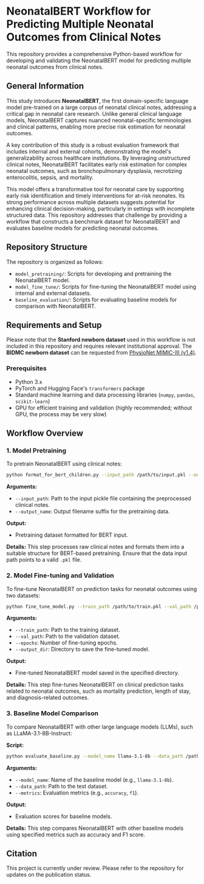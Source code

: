 # NeonatalBERT Workflow for Predicting Multiple Neonatal Outcomes from Clinical Notes

This repository provides a comprehensive Python-based workflow for developing and validating the NeonatalBERT model for predicting multiple neonatal outcomes from clinical notes.

## General Information

This study introduces **NeonatalBERT**, the first domain-specific language model pre-trained on a large corpus of neonatal clinical notes, addressing a critical gap in neonatal care research. Unlike general clinical language models, NeonatalBERT captures nuanced neonatal-specific terminologies and clinical patterns, enabling more precise risk estimation for neonatal outcomes.

A key contribution of this study is a robust evaluation framework that includes internal and external cohorts, demonstrating the model's generalizability across healthcare institutions. By leveraging unstructured clinical notes, NeonatalBERT facilitates early risk estimation for complex neonatal outcomes, such as bronchopulmonary dysplasia, necrotizing enterocolitis, sepsis, and mortality.

This model offers a transformative tool for neonatal care by supporting early risk identification and timely interventions for at-risk neonates. Its strong performance across multiple datasets suggests potential for enhancing clinical decision-making, particularly in settings with incomplete structured data. This repository addresses that challenge by providing a workflow that constructs a benchmark dataset for NeonatalBERT and evaluates baseline models for predicting neonatal outcomes.

## Repository Structure

The repository is organized as follows:

- `model_pretraining/`: Scripts for developing and pretraining the NeonatalBERT model.
- `model_fine_tune/`: Scripts for fine-tuning the NeonatalBERT model using internal and external datasets.
- `baseline_evaluation/`: Scripts for evaluating baseline models for comparison with NeonatalBERT.

## Requirements and Setup

Please note that the **Stanford newborn dataset** used in this workflow is not included in this repository and requires relevant institutional approval. The **BIDMC newborn dataset** can be requested from [PhysioNet MIMIC-III (v1.4)](https://physionet.org/content/mimiciii/1.4/).

### Prerequisites

- Python 3.x
- PyTorch and Hugging Face's `transformers` package
- Standard machine learning and data processing libraries (`numpy`, `pandas`, `scikit-learn`)
- GPU for efficient training and validation (highly recommended; without GPU, the process may be very slow)

## Workflow Overview

### 1. Model Pretraining
To pretrain NeonatalBERT using clinical notes:

```bash
python format_for_bert_children.py --input_path /path/to/input.pkl --output_name data_neo1100k_hp
```

**Arguments:**
- `--input_path`: Path to the input pickle file containing the preprocessed clinical notes.
- `--output_name`: Output filename suffix for the pretraining data.

**Output:**
- Pretraining dataset formatted for BERT input.

**Details:**
This step processes raw clinical notes and formats them into a suitable structure for BERT-based pretraining. Ensure that the data input path points to a valid `.pkl` file.

### 2. Model Fine-tuning and Validation
To fine-tune NeonatalBERT on prediction tasks for neonatal outcomes using two datasets:

```bash
python fine_tune_model.py --train_path /path/to/train.pkl --val_path /path/to/val.pkl --epochs 3 --output_dir /path/to/save
```

**Arguments:**
- `--train_path`: Path to the training dataset.
- `--val_path`: Path to the validation dataset.
- `--epochs`: Number of fine-tuning epochs.
- `--output_dir`: Directory to save the fine-tuned model.

**Output:**
- Fine-tuned NeonatalBERT model saved in the specified directory.

**Details:**
This step fine-tunes NeonatalBERT on clinical prediction tasks related to neonatal outcomes, such as mortality prediction, length of stay, and diagnosis-related outcomes.

### 3. Baseline Model Comparison
To compare NeonatalBERT with other large language models (LLMs), such as LLaMA-3.1-8B-Instruct:

**Script:**

```bash
python evaluate_baseline.py --model_name llama-3.1-8b --data_path /path/to/test.pkl --metrics accuracy f1
```

**Arguments:**
- `--model_name`: Name of the baseline model (e.g., `llama-3.1-8b`).
- `--data_path`: Path to the test dataset.
- `--metrics`: Evaluation metrics (e.g., `accuracy`, `f1`).

**Output:**
- Evaluation scores for baseline models.

**Details:**
This step compares NeonatalBERT with other baseline models using specified metrics such as accuracy and F1 score.

## Citation
This project is currently under review. Please refer to the repository for updates on the publication status.

